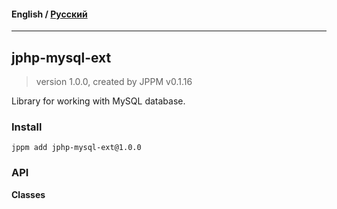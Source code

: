 #### **English** / [Русский](README.ru.md)

---

## jphp-mysql-ext
> version 1.0.0, created by JPPM v0.1.16

Library for working with MySQL database.

### Install
```
jppm add jphp-mysql-ext@1.0.0
```

### API
**Classes**